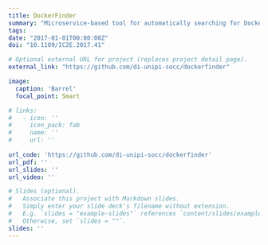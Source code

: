 ```yaml
---
title: DockerFinder
summary: "Microservice-based tool for automatically searching for Docker images based on multiple attributes."
tags:
date: "2017-01-01T00:00:00Z"
doi: "10.1109/IC2E.2017.41"

# Optional external URL for project (replaces project detail page).
external_link: "https://github.com/di-unipi-socc/dockerfinder"

image:
  caption: 'Barrel'
  focal_point: Smart

# links:
#   - icon: ''
#     icon_pack: fab
#     name: ''
#     url: ''
  
url_code: 'https://github.com/di-unipi-socc/dockerfinder'
url_pdf: ''
url_slides: ''
url_video: ''

# Slides (optional).
#   Associate this project with Markdown slides.
#   Simply enter your slide deck's filename without extension.
#   E.g. `slides = "example-slides"` references `content/slides/example-slides.md`.
#   Otherwise, set `slides = ""`.
slides: ''
---
```

<!-- Here you can insert a description -->
